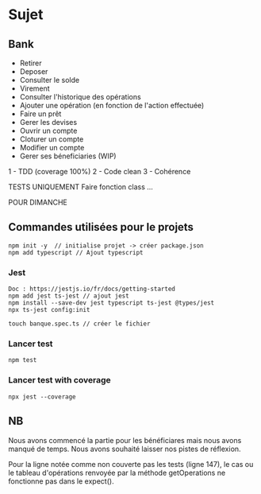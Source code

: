 # Sujet 

## Bank
- Retirer                                  
- Deposer                                  
- Consulter le solde                      
- Virement                                  
- Consulter l'historique des opérations     
- Ajouter une opération (en fonction de l'action effectuée)
- Faire un prêt                            
- Gerer les devises                         
- Ouvrir un compte                          
- Cloturer un compte                        
- Modifier un compte                       
- Gerer ses béneficiaries (WIP)                

1 - TDD (coverage 100%)
2 - Code clean
3 - Cohérence

TESTS UNIQUEMENT
Faire fonction class ...

POUR DIMANCHE

## Commandes utilisées pour le projets
    npm init -y  // initialise projet -> créer package.json
    npm add typescript // Ajout typescript

### Jest
    Doc : https://jestjs.io/fr/docs/getting-started
    npm add jest ts-jest // ajout jest
    npm install --save-dev jest typescript ts-jest @types/jest
    npx ts-jest config:init

    touch banque.spec.ts // créer le fichier

### Lancer test
    npm test

### Lancer test with coverage
    npx jest --coverage

## NB
Nous avons commencé la partie pour les bénéficiares mais nous avons manqué de temps. Nous avons souhaité laisser nos pistes de réflexion.

Pour la ligne notée comme non couverte pas les tests (ligne 147), le cas ou le tableau d'opérations renvoyée par la méthode getOperations ne fonctionne pas dans le expect().
